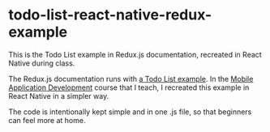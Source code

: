 # todo-list-react-native-redux-example
This is the Todo List example in Redux.js documentation, recreated in React Native during class. 

The Redux.js documentation runs with [a Todo List example](https://redux.js.org/basics/example-todo-list). In the [Mobile Application Development](http://se.ieu.edu.tr/en/syllabus/type/read/id/SE+380) course that I teach, I recreated this example in React Native in a simpler way.

The code is intentionally kept simple and in one .js file, so that beginners can feel more at home.

